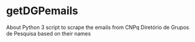 # getDGPemails
About Python 3 script to scrape the emails from CNPq Diretório de Grupos de Pesquisa based on their names
